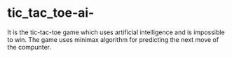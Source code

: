 # tic_tac_toe-ai-
It is the tic-tac-toe game which uses artificial intelligence and is impossible to win.
The game uses minimax algorithm for predicting the next move of the compunter.

